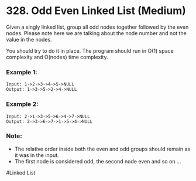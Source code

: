 # 328. Odd Even Linked List (Medium)

Given a singly linked list, group all odd nodes together followed by the even nodes. Please note here we are talking about the node number and not the value in the nodes.

You should try to do it in place. The program should run in O(1) space complexity and O(nodes) time complexity.

### Example 1:
```
Input: 1->2->3->4->5->NULL
Output: 1->3->5->2->4->NULL
```

### Example 2:
```
Input: 2->1->3->5->6->4->7->NULL
Output: 2->3->6->7->1->5->4->NULL
```

### Note:
- The relative order inside both the even and odd groups should remain as it was in the input.
- The first node is considered odd, the second node even and so on ...

#Linked List
